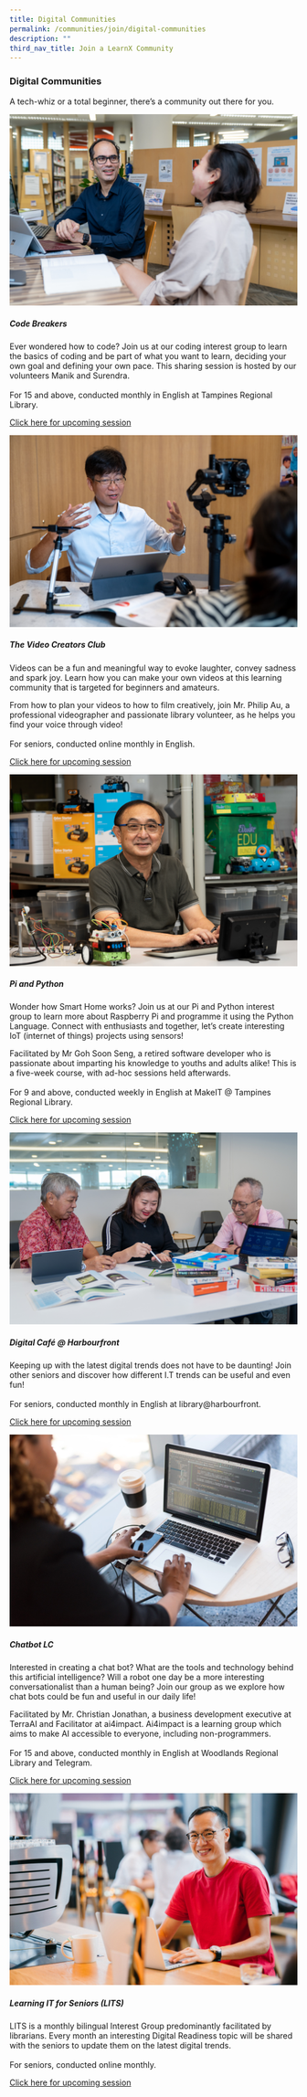 ```yaml
---
title: Digital Communities
permalink: /communities/join/digital-communities
description: ""
third_nav_title: Join a LearnX Community
---
```

<style type="text/css">
/* Links */
.content a { color: #322987 !important; }
.content a:focus,
.content a:hover { color: #28216c !important; }

/* Button Outline */
.bp-button { padding-left: 1.5rem; padding-right: 1.5rem; }
.bp-button.is-primary-outline { border: 1px solid #322987; color: #322987; background-color: transparent; text-decoration: none; }
.bp-button.is-primary-outline:focus,
.bp-button.is-primary-outline:hover { border: 1px solid #322987; color: #cff2e8; background-color: #322987; text-decoration: none; }

/* Responsive Iframe */
.responsive-iframe { position: absolute; top: 0; left: 0; bottom: 0; right: 0; width: 100%; height: 100%; }
.responsive-iframe-container { position: relative; overflow: hidden; width: 100%; }
.responsive-iframe-container.ratio-16by9 { padding-top: 56.25%; }
.responsive-iframe-container.ratio-4by3 { padding-top: 75%; }
.responsive-iframe-container.ratio-3by2 { padding-top: 66.66%; }
.responsive-iframe-container.ratio-1by1 { padding-top: 100%; }
</style>
### **Digital Communities**

A tech-whiz or a total beginner, there’s a community out there for you.

<div class="row is-multiline">
  <div class="col is-half-tablet padding--bottom--lg">
    <img src="/images/learning-communities/digital/LC-Digital-Codebreakers-01.png" alt="Code Breakers">
    <div class="margin--top--lg">
      <h5 class="margin--top--sm margin--bottom--sm"><b>Code Breakers</b></h5>
      <p class="margin--top--sm margin--bottom--sm"> Ever wondered how to code? Join us at our coding interest group to learn the basics of coding and be part of what you want to learn, deciding your own goal and defining your own pace. This sharing session is hosted by our volunteers Manik and Surendra.<br><br>
For 15 and above, conducted monthly in English at Tampines Regional Library.</p>
      <p class="margin--top--sm margin--bottom--sm"><a href="https://go.gov.sg/lcsessions" target="_blank">Click here for upcoming session</a></p>
    </div>
  </div>
  <div class="col is-half-tablet padding--bottom--lg">
    <img src="/images/learning-communities/digital/LC-Digital-VideoCreatorClub-01.png" alt="The Video Creators Club">
    <div class="margin--top--lg">
      <h5 class="margin--top--sm margin--bottom--sm"><b>The Video Creators Club</b></h5>
      <p class="margin--top--sm margin--bottom--sm">Videos can be a fun and meaningful way to evoke laughter, convey sadness and spark joy. Learn how you can make your own videos at this learning community that is targeted for beginners and amateurs. <br>
				
From how to plan your videos to how to film creatively, join Mr. Philip Au, a professional videographer and passionate library volunteer, as he helps you find your voice through video!<br><br>
 For seniors, conducted online monthly in English.</p>
      <p class="margin--top--sm margin--bottom--sm"><a href="https://go.gov.sg/lcsessions" target="_blank">Click here for upcoming session</a></p>
    </div>
  </div>
<div class="col is-half-tablet padding--bottom--lg">
    <img src="/images/learning-communities/digital/LC-Digital-Pi_PythonClub-01.png" alt="Pi and Python">
    <div class="margin--top--lg">
      <h5 class="margin--top--sm margin--bottom--sm"><b>Pi and Python</b></h5>
      <p class="margin--top--sm margin--bottom--sm">Wonder how Smart Home works? Join us at our Pi and Python interest group to learn more about Raspberry Pi and programme it using the Python Language. Connect with enthusiasts and together, let’s create interesting IoT (internet of things) projects using sensors!<br>
				
Facilitated by Mr Goh Soon Seng, a retired software developer who is passionate about imparting his knowledge to youths and adults alike! This is a five-week course, with ad-hoc sessions held afterwards.<br><br>
 For 9 and above, conducted weekly in English at MakeIT @ Tampines Regional Library.</p>
      <p class="margin--top--sm margin--bottom--sm"><a href="https://go.gov.sg/lcsessions" target="_blank">Click here for upcoming session</a></p>
    </div>
  </div>
<div class="col is-half-tablet padding--bottom--lg">
    <img src="/images/learning-communities/digital/LC-Digital-DigitalCafe-01.png" alt="Digital Café @ Harbourfront">
    <div class="margin--top--lg">
      <h5 class="margin--top--sm margin--bottom--sm"><b>Digital Café @ Harbourfront</b></h5>
      <p class="margin--top--sm margin--bottom--sm">Keeping up with the latest digital trends does not have to be daunting! Join other seniors and discover how different I.T trends can be useful and even fun! <br><br>
For seniors, conducted monthly in English at library@harbourfront.</p>
      <p class="margin--top--sm margin--bottom--sm"><a href="https://go.gov.sg/lcsessions" target="_blank">Click here for upcoming session</a></p>
    </div>
  </div>
<div class="col is-half-tablet padding--bottom--lg">
    <img src="/images/learning-communities/digital/LC-Digital-Stockimage-01.jpg" alt="Chatbot LC">
    <div class="margin--top--lg">
      <h5 class="margin--top--sm margin--bottom--sm"><b>Chatbot LC</b></h5>
      <p class="margin--top--sm margin--bottom--sm">Interested in creating a chat bot? What are the tools and technology behind this artificial intelligence? Will a robot one day be a more interesting conversationalist than a human being? Join our group as we explore how chat bots could be fun and useful in our daily life!<br>

Facilitated by Mr. Christian Jonathan, a business development executive at TerraAI and Facilitator at ai4impact. Ai4impact is a learning group which aims to make AI accessible to everyone, including non-programmers.<br><br>
For 15 and above, conducted monthly in English at Woodlands Regional Library and Telegram. </p>
      <p class="margin--top--sm margin--bottom--sm"><a href="https://go.gov.sg/lcsessions" target="_blank">Click here for upcoming session</a></p>
    </div>
</div>
  <div class="col is-half-tablet padding--bottom--lg">
    <img src="/images/learning-communities/digital/LC-Digital-Stockimage-05.jpg" alt="Learning IT for Seniors">
    <div class="margin--top--lg">
      <h5 class="margin--top--sm margin--bottom--sm"><b>Learning IT for Seniors (LITS)</b></h5>
      <p class="margin--top--sm margin--bottom--sm"> LITS is a monthly bilingual Interest Group predominantly facilitated by librarians. Every month an interesting Digital Readiness topic will be shared with the seniors to update them on the latest digital trends.<br><br>
 For seniors, conducted online monthly.</p>
      <p class="margin--top--sm margin--bottom--sm"><a href="https://go.gov.sg/lcsessions" target="_blank">Click here for upcoming session</a></p>
    </div>
  </div>
</div>